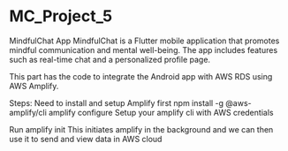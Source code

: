 # MC_Project_5

MindfulChat App MindfulChat is a Flutter mobile application that promotes mindful communication and mental well-being. The app includes features such as real-time chat and a personalized profile page.

This part has the code to integrate the Android app with AWS RDS using AWS Amplify.

Steps: Need to install and setup Amplify first
  npm install -g @aws-amplify/cli
  amplify configure
  Setup your amplify cli with AWS credentials 
  
  Run amplify init 
  This initiates amplify in the background and we can then use it to send and view data in AWS cloud
